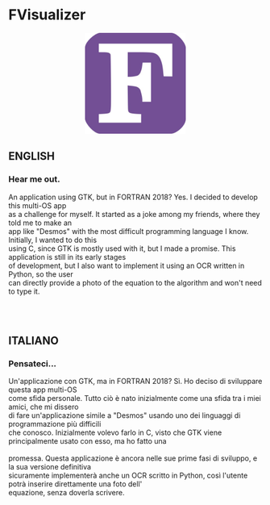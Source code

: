 # FVisualizer

<p align="center"> <img src="./w-img/logo.png" width=200 alt="logo"/> </p>

## ENGLISH

### Hear me out.
An application using GTK, but in FORTRAN 2018? Yes. I decided to develop this multi-OS app <br /> 
as a challenge for myself. It started as a joke among my friends, where they told me to make an <br /> 
app like "Desmos" with the most difficult programming language I know. Initially, I wanted to do this <br /> 
using C, since GTK is mostly used with it, but I made a promise. This application is still in its early stages <br /> 
of development, but I also want to implement it using an OCR written in Python, so the user <br /> 
can directly provide a photo of the equation to the algorithm and won't need to type it.

<br /> 
<br /> 

## ITALIANO
### Pensateci...
Un'applicazione con GTK, ma in FORTRAN 2018? Sì. Ho deciso di sviluppare questa app multi-OS <br /> 
come sfida personale. Tutto ciò è nato inizialmente come una sfida tra i miei amici, che mi dissero <br /> 
di fare un'applicazione simile a "Desmos" usando uno dei linguaggi di programmazione più difficili <br /> 
che conosco. Inizialmente volevo farlo in C, visto che GTK viene principalmente usato con esso, ma ho fatto una <br />  
promessa. Questa applicazione è ancora nelle sue prime fasi di sviluppo, e la sua versione definitiva <br /> 
sicuramente implementerà anche un OCR scritto in Python, così l'utente potrà inserire direttamente una foto dell' <br /> 
equazione, senza doverla scrivere.
